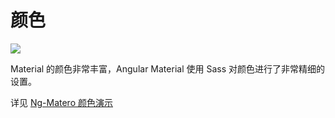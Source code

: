 # 颜色

![](https://github.com/ng-matero/docs-v2/tree/e56d1a835c9f0a28def1b0b7198736d12248a4d0/theming/colors.jpg)

Material 的颜色非常丰富，Angular Material 使用 Sass 对颜色进行了非常精细的设置。

详见 [Ng-Matero 颜色演示](https://ng-matero.github.io/ng-matero/#/design/colors)

